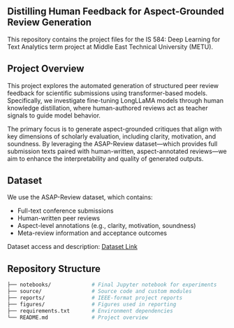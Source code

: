 ## Distilling Human Feedback for Aspect-Grounded Review Generation
This repository contains the project files for the IS 584: Deep Learning for Text Analytics term project at Middle East Technical University (METU).

## Project Overview
This project explores the automated generation of structured peer review feedback for scientific submissions using transformer-based models. Specifically, we investigate fine-tuning LongLLaMA models through human knowledge distillation, where human-authored reviews act as teacher signals to guide model behavior.

The primary focus is to generate aspect-grounded critiques that align with key dimensions of scholarly evaluation, including clarity, motivation, and soundness. By leveraging the ASAP-Review dataset—which provides full submission texts paired with human-written, aspect-annotated reviews—we aim to enhance the interpretability and quality of generated outputs.

## Dataset
We use the ASAP-Review dataset, which contains:
- Full-text conference submissions
- Human-written peer reviews
- Aspect-level annotations (e.g., clarity, motivation, soundness)
- Meta-review information and acceptance outcomes

Dataset access and description: [Dataset Link](https://drive.google.com/file/d/1nJdljy468roUcKLbVwWUhMs7teirah75/view?usp=sharing)

## Repository Structure

```bash
├── notebooks/             # Final Jupyter notebook for experiments
├── source/                # Source code and custom modules
├── reports/               # IEEE-format project reports
├── figures/               # Figures used in reporting
├── requirements.txt       # Environment dependencies
└── README.md              # Project overview

